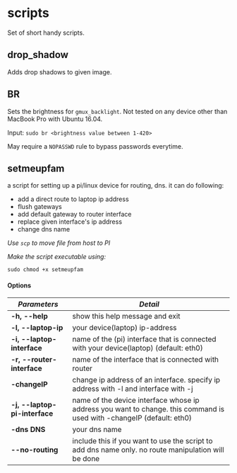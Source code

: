 # scripts
Set of short handy scripts.

## drop_shadow

Adds drop shadows to given image.

## BR

Sets the brightness for `gmux_backlight`. Not tested on any device other than MacBook Pro with Ubuntu 16.04.

Input: `sudo br <brightness value between 1-420>`

May require a `NOPASSWD` rule to bypass passwords everytime.

## setmeupfam

a script for setting up a pi/linux device for routing, dns.
it can do following:
* add a direct route to laptop ip address
* flush gateways
* add default gateway to router interface
* replace given interface's ip address
* change dns name 

*Use `scp` to move file from host to PI*

*Make the script executable using:*

`sudo chmod +x setmeupfam`

  #### Options

  *Parameters*                    |*Detail*   
  |---                            |---
  **-h, --help**                  |show this help message and exit   
  **-l, --laptop-ip**             | your device(laptop) ip-address  
  **-i, --laptop-interface**      |name of the (pi) interface that is connected with your device(laptop) (default: eth0)
  **-r, --router-interface**      |name of the interface that is connected with router   
  **-changeIP**                                                       |change ip address of an interface. specify ip address with -l and interface with -j
  **-j, --laptop-pi-interface**   |name of the device interface whose ip address you want to change. this command is used with -changeIP (default: eth0)
  **-dns DNS**                    |your dns name
  **--no-routing**                |include this if you want to use the script to add dns name only. no route manipulation will be done
